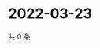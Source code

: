 # 2022-03-23

共 0 条

<!-- BEGIN WEIBO -->
<!-- 最后更新时间 Wed Mar 23 2022 11:27:29 GMT+0800 (China Standard Time) -->

<!-- END WEIBO -->
